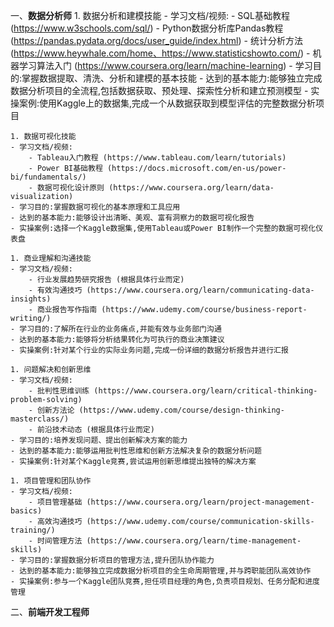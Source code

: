 一、**数据分析师**
    1. 数据分析和建模技能
    - 学习文档/视频:
        - SQL基础教程 (https://www.w3schools.com/sql/)
        - Python数据分析库Pandas教程 (https://pandas.pydata.org/docs/user_guide/index.html)
        - 统计分析方法 (https://www.heywhale.com/home、https://www.statisticshowto.com/)
        - 机器学习算法入门 (https://www.coursera.org/learn/machine-learning)
    - 学习目的:掌握数据提取、清洗、分析和建模的基本技能
    - 达到的基本能力:能够独立完成数据分析项目的全流程,包括数据获取、预处理、探索性分析和建立预测模型
    - 实操案例:使用Kaggle上的数据集,完成一个从数据获取到模型评估的完整数据分析项目

    1. 数据可视化技能
    - 学习文档/视频:
        - Tableau入门教程 (https://www.tableau.com/learn/tutorials)
        - Power BI基础教程 (https://docs.microsoft.com/en-us/power-bi/fundamentals/)
        - 数据可视化设计原则 (https://www.coursera.org/learn/data-visualization)
    - 学习目的:掌握数据可视化的基本原理和工具应用
    - 达到的基本能力:能够设计出清晰、美观、富有洞察力的数据可视化报告
    - 实操案例:选择一个Kaggle数据集,使用Tableau或Power BI制作一个完整的数据可视化仪表盘

    1. 商业理解和沟通技能
    - 学习文档/视频:
        - 行业发展趋势研究报告 (根据具体行业而定)
        - 有效沟通技巧 (https://www.coursera.org/learn/communicating-data-insights)
        - 商业报告写作指南 (https://www.udemy.com/course/business-report-writing/)
    - 学习目的:了解所在行业的业务痛点,并能有效与业务部门沟通
    - 达到的基本能力:能够将分析结果转化为可执行的商业决策建议
    - 实操案例:针对某个行业的实际业务问题,完成一份详细的数据分析报告并进行汇报

    1. 问题解决和创新思维
    - 学习文档/视频:
        - 批判性思维训练 (https://www.coursera.org/learn/critical-thinking-problem-solving)
        - 创新方法论 (https://www.udemy.com/course/design-thinking-masterclass/)
        - 前沿技术动态 (根据具体行业而定)
    - 学习目的:培养发现问题、提出创新解决方案的能力
    - 达到的基本能力:能够运用批判性思维和创新方法解决复杂的数据分析问题
    - 实操案例:针对某个Kaggle竞赛,尝试运用创新思维提出独特的解决方案

    1. 项目管理和团队协作
    - 学习文档/视频:
        - 项目管理基础 (https://www.coursera.org/learn/project-management-basics)
        - 高效沟通技巧 (https://www.udemy.com/course/communication-skills-training/)
        - 时间管理方法 (https://www.coursera.org/learn/time-management-skills)
    - 学习目的:掌握数据分析项目的管理方法,提升团队协作能力
    - 达到的基本能力:能够独立完成数据分析项目的全生命周期管理,并与跨职能团队高效协作
    - 实操案例:参与一个Kaggle团队竞赛,担任项目经理的角色,负责项目规划、任务分配和进度管理

二、**前端开发工程师**
